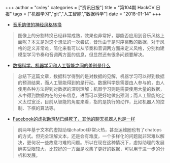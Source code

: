 +++
author = "cvley"
categories = ["资讯日报"]
title = "第104期 HackCV 日报"
tags = ["机器学习","git","人工智能","数据科学"]
date = "2018-01-14"
+++

- [音乐韵律的神经风格转换](https://ashispati.github.io/style-transfer/?from=hackcv&hmsr=hackcv.com&utm_medium=hackcv.com&utm_source=hackcv.com)

> 图像上的分割转换已经非常成熟，效果也非常好，那能否应用到音乐风格上面呢？本文是对这个想法的一次尝试，音乐由于是时序离散的数据，对于风格的定义非常难，简化来看可以从节奏和音调两方面来定义风格，分别构建模型学习节奏和音调两方面的信息，但显然还有很多问题要解决。

- [数据科学、机器学习和人工智能之间的差别是什么](http://varianceexplained.org/r/ds-ml-ai/?from=hackcv&hmsr=hackcv.com&utm_medium=hackcv.com&utm_source=hackcv.com)

> 总结下这篇文章，数据科学得到的是对数据的见解，机器学习可以得到数据的预测结果，而人工智能得到的是行动。数据科学是需要由人参与的，由人使用各种方法得到对数据的深刻理解；机器学习则是需要使用大量的数据，从中得到数据内在的分布信息，进而可以更好地做出预测；而人工智能的定义太过宽泛，目前从智能的角度来看，指的是执行的动作，比如机器人的控制、下棋的算法等。

- [Facebook的虚拟助理M已经死了，其他的聊天机器人也是一样](https://www.wired.com/story/facebooks-virtual-assistant-m-is-dead-so-are-chatbots/?from=hackcv&hmsr=hackcv.com&utm_medium=hackcv.com&utm_source=hackcv.com)

> 前两年基于文本的虚拟助理chatbot非常火热，甚至运维圈也有了chatops的方式。但完全理解文本，还是会有难度，一个多样化的问题就非常难以解决，更何况一些故意刁难的问题。所以在现在这种情况下，虚拟助理的发展确实受限较大，比较好的一方面是收集了更好的数据，可以用于进一步的分析和发展。

